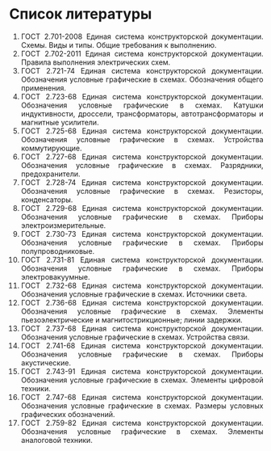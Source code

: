 # Список литературы

<div style="text-align:justify;">
<ol>
<li>ГОСТ 2.701-2008 Единая система конструкторской документации. Схемы. Виды и типы. Общие требования к выполнению.</li>
<li>ГОСТ 2.702-2011 Единая система конструкторской документации. Правила выполнения электрических схем.</li>
<li>ГОСТ 2.721-74 Единая система конструкторской документации. Обозначения условные графические в схемах. Обозначения общего применения.</li>
<li>ГОСТ 2.723-68 Единая система конструкторской документации. Обозначения условные графические в схемах. Катушки индуктивности, дроссели, трансформаторы, автотрансформаторы и магнитные усилители.</li>
<li>ГОСТ 2.725-68 Единая система конструкторской документации. Обозначения условные графические в схемах. Устройства коммутирующие.</li>
<li>ГОСТ 2.727-68 Единая система конструкторской документации. Обозначения условные графические в схемах. Разрядники, предохранители.</li>
<li>ГОСТ 2.728-74 Единая система конструкторской документации. Обозначения условные графические в схемах. Резисторы, конденсаторы.</li>
<li>ГОСТ 2.729-68 Единая система конструкторской документации. Обозначения условные графические в схемах. Приборы электроизмерительные.</li>
<li>ГОСТ 2.730-73 Единая система конструкторской документации. Обозначения условные графические в схемах. Приборы полупроводниковые.</li>
<li>ГОСТ 2.731-81 Единая система конструкторской документации. Обозначения условные графические в схемах. Приборы электровакуумные.</li>
<li>ГОСТ 2.732-68 Единая система конструкторской документации. Обозначения условные графические в схемах. Источники света.</li>
<li>ГОСТ 2.736-68 Единая система конструкторской документации. Обозначения условные графические в схемах. Элементы пьезоэлектрические и магнитострикционные; линии задержки.</li>
<li>ГОСТ 2.737-68 Единая система конструкторской документации. Обозначения условные графические в схемах. Устройства связи.</li>
<li>ГОСТ 2.741-68 Единая система конструкторской документации. Обозначения условные графические в схемах. Приборы акустические.</li>
<li>ГОСТ 2.743-91 Единая система конструкторской документации. Обозначения условные графические в схемах. Элементы цифровой техники.</li>
<li>ГОСТ 2.747-68 Единая система конструкторской документации. Обозначения условные графические в схемах. Размеры условных графических обозначений.</li>
<li>ГОСТ 2.759-82 Единая система конструкторской документации. Обозначения условные графические в схемах. Элементы аналоговой техники.</li>
</ol>
</div>

